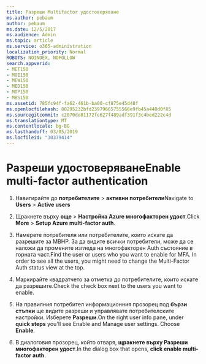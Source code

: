 ```yaml
---
title: Разреши Multifactor удостоверяване
ms.author: pebaum
author: pebaum
ms.date: 12/5/2017
ms.audience: Admin
ms.topic: article
ms.service: o365-administration
localization_priority: Normal
ROBOTS: NOINDEX, NOFOLLOW
search.appverid:
- MET150
- MOE150
- MEW150
- MED150
- MOP150
- MBS150
ms.assetid: 785fc94f-fa62-461b-ba00-cf875e45d48f
ms.openlocfilehash: 80295232bfd23979665755566e9fb45a440d0f85
ms.sourcegitcommit: c2070de81172fe627f489adf391f3c4bed222c4d
ms.translationtype: MT
ms.contentlocale: bg-BG
ms.lasthandoff: 03/05/2019
ms.locfileid: "30379414"
---
```

# <a name="enable-multi-factor-authentication"></a><span data-ttu-id="8cbc7-102">Разреши удостоверяване</span><span class="sxs-lookup"><span data-stu-id="8cbc7-102">Enable multi-factor authentication</span></span>

1. <span data-ttu-id="8cbc7-103">Навигирайте до **потребителите** \> **активни потребители**</span><span class="sxs-lookup"><span data-stu-id="8cbc7-103">Navigate to **Users** \> **Active users**</span></span>
    
2. <span data-ttu-id="8cbc7-104">Щракнете върху **още** \> **Настройка Azure многофакторен удост**.</span><span class="sxs-lookup"><span data-stu-id="8cbc7-104">Click **More** \> **Setup Azure multi-factor auth**.</span></span> 
    
3. <span data-ttu-id="8cbc7-p101">Намерете потребителя или потребителите, които искате да разрешите за МВНР. За да видите всички потребители, може да се наложи да промените изгледа на многофакторен Auth състояние в горната част.</span><span class="sxs-lookup"><span data-stu-id="8cbc7-p101">Find the user or users who you want to enable for MFA. In order to see all the users, you might need to change the Multi-Factor Auth status view at the top.</span></span>
    
4. <span data-ttu-id="8cbc7-107">Маркирайте квадратчето за отметка до потребителите, които искате да разрешите.</span><span class="sxs-lookup"><span data-stu-id="8cbc7-107">Check the check box next to the users you want to enable.</span></span>
    
5.  <span data-ttu-id="8cbc7-p102">На правилния потребител информационния прозорец под **бързи стъпки** ще видите разреши и управлявате потребителските настройки. Изберете **Разреши**.</span><span class="sxs-lookup"><span data-stu-id="8cbc7-p102">On the right user info pane, under **quick steps** you'll see Enable and Manage user settings. Choose **Enable**.</span></span> 
    
6. <span data-ttu-id="8cbc7-110">В диалоговия прозорец, който отваря, **щракнете върху Разреши многофакторен удост**.</span><span class="sxs-lookup"><span data-stu-id="8cbc7-110">In the dialog box that opens, **click enable multi-factor auth**.</span></span> 
    

